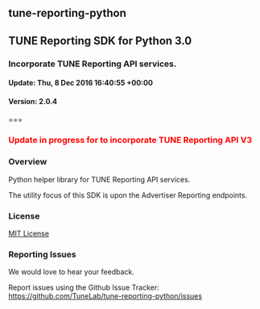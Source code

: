 <h2>tune-reporting-python</h2>
<h2>TUNE Reporting SDK for Python 3.0</h2>
<h3>Incorporate TUNE Reporting API services.</h3>
<h4>Update: Thu, 8 Dec 2016 16:40:55 +00:00</h4>
<h4>Version: 2.0.4</h4>
===

<h3 style="color:red;">Update in progress for to incorporate TUNE Reporting API V3</h3>

<!-- Overview -->

<a id="sdk_overview" name="sdk_overview"></a>
### Overview

Python helper library for TUNE Reporting API services.

The utility focus of this SDK is upon the Advertiser Reporting endpoints.

<!-- Licenses -->

<a id="sdk_license" name="sdk_license"></a>
### License

[MIT License](http://opensource.org/licenses/MIT)


<a id="sdk_issues" name="sdk_issues"></a>
### Reporting Issues

We would love to hear your feedback.

Report issues using the Github Issue Tracker: https://github.com/TuneLab/tune-reporting-python/issues
